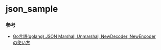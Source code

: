 # json_sample

### 参考
- [Go言語(golang) JSON Marshal, Unmarshal, NewDecoder, NewEncoder の使い方](https://golang.hateblo.jp/entry/2018/11/08/231637#Go%E8%A8%80%E8%AA%9E%E3%81%AE%E3%83%87%E3%83%BC%E3%82%BF%E5%9E%8B%E3%81%8B%E3%82%89-JSON-%E3%81%AB%E5%A4%89%E6%8F%9B%E3%81%99%E3%82%8B---NewEncoder)
